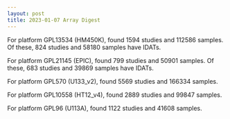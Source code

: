 ```yaml
---
layout: post
title: 2023-01-07 Array Digest
---
```

For platform GPL13534 (HM450K), found 1594 studies and 112586 samples. Of these, 824 studies and 58180 samples have IDATs.

For platform GPL21145 (EPIC), found 799 studies and 50901 samples. Of these, 683 studies and 39869 samples have IDATs.

For platform GPL570 (U133_v2), found 5569 studies and 166334 samples.

For platform GPL10558 (HT12_v4), found 2889 studies and 99847 samples.

For platform GPL96 (U113A), found 1122 studies and 41608 samples.

